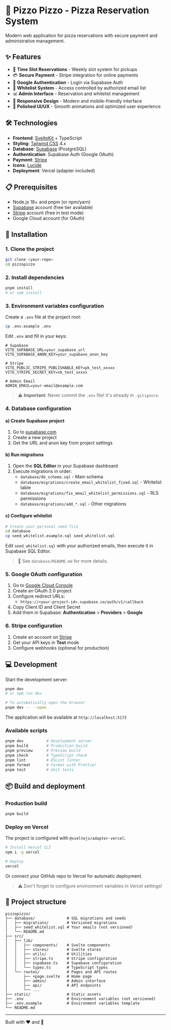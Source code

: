 # 🍕 Pizzo Pizzo - Pizza Reservation System

Modern web application for pizza reservations with secure payment and administrative management.

## ✨ Features

- 🎯 **Time Slot Reservations** - Weekly slot system for pickups
- 💳 **Secure Payment** - Stripe integration for online payments
- 🔐 **Google Authentication** - Login via Supabase Auth
- 👥 **Whitelist System** - Access controlled by authorized email list
- 📊 **Admin Interface** - Reservation and whitelist management
- 📱 **Responsive Design** - Modern and mobile-friendly interface
- 🎨 **Polished UI/UX** - Smooth animations and optimized user experience

## 🛠️ Technologies

- **Frontend**: [SvelteKit](https://kit.svelte.dev/) + TypeScript
- **Styling**: [Tailwind CSS](https://tailwindcss.com/) 4.x
- **Database**: [Supabase](https://supabase.com/) (PostgreSQL)
- **Authentication**: Supabase Auth (Google OAuth)
- **Payment**: [Stripe](https://stripe.com/)
- **Icons**: [Lucide](https://lucide.dev/)
- **Deployment**: Vercel (adapter included)

## 📋 Prerequisites

- Node.js 18+ and pnpm (or npm/yarn)
- [Supabase](https://supabase.com/) account (free tier available)
- [Stripe](https://stripe.com/) account (free in test mode)
- Google Cloud account (for OAuth)

## 🚀 Installation

### 1. Clone the project

```bash
git clone <your-repo>
cd pizzopizzo
```

### 2. Install dependencies

```bash
pnpm install
# or npm install
```

### 3. Environment variables configuration

Create a `.env` file at the project root:

```bash
cp .env.example .env
```

Edit `.env` and fill in your keys:

```env
# Supabase
VITE_SUPABASE_URL=your_supabase_url
VITE_SUPABASE_ANON_KEY=your_supabase_anon_key

# Stripe
VITE_PUBLIC_STRIPE_PUBLISHABLE_KEY=pk_test_xxxxx
VITE_STRIPE_SECRET_KEY=sk_test_xxxxx

# Admin Email
ADMIN_EMAIL=your-email@example.com
```

> ⚠️ **Important**: Never commit the `.env` file! It's already in `.gitignore`.

### 4. Database configuration

#### a) Create Supabase project

1. Go to [supabase.com](https://supabase.com/)
2. Create a new project
3. Get the URL and anon key from project settings

#### b) Run migrations

1. Open the **SQL Editor** in your Supabase dashboard
2. Execute migrations in order:
   - `database/db_schema.sql` - Main schema
   - `database/migrations/create_email_whitelist_fixed.sql` - Whitelist table
   - `database/migrations/fix_email_whitelist_permissions.sql` - RLS permissions
   - `database/migrations/add_*.sql` - Other migrations

#### c) Configure whitelist

```bash
# Create your personal seed file
cd database
cp seed_whitelist.example.sql seed_whitelist.sql
```

Edit `seed_whitelist.sql` with your authorized emails, then execute it in Supabase SQL Editor.

> 📖 See `database/README.md` for more details.

### 5. Google OAuth configuration

1. Go to [Google Cloud Console](https://console.cloud.google.com/)
2. Create an OAuth 2.0 project
3. Configure redirect URLs:
   - `https://<your-project-id>.supabase.co/auth/v1/callback`
4. Copy Client ID and Client Secret
5. Add them in Supabase: **Authentication** > **Providers** > **Google**

### 6. Stripe configuration

1. Create an account on [Stripe](https://stripe.com/)
2. Get your API keys in **Test** mode
3. Configure webhooks (optional for production)

## 💻 Development

Start the development server:

```bash
pnpm dev
# or npm run dev

# To automatically open the browser
pnpm dev -- --open
```

The application will be available at `http://localhost:5173`

### Available scripts

```bash
pnpm dev          # Development server
pnpm build        # Production build
pnpm preview      # Preview build
pnpm check        # TypeScript check
pnpm lint         # ESLint linter
pnpm format       # Format with Prettier
pnpm test         # Unit tests
```

## 📦 Build and deployment

### Production build

```bash
pnpm build
```

### Deploy on Vercel

The project is configured with `@sveltejs/adapter-vercel`:

```bash
# Install Vercel CLI
npm i -g vercel

# Deploy
vercel
```

Or connect your GitHub repo to Vercel for automatic deployment.

> ⚠️ Don't forget to configure environment variables in Vercel settings!

## 📁 Project structure

```
pizzopizzo/
├── database/              # SQL migrations and seeds
│   ├── migrations/        # Versioned migrations
│   ├── seed_whitelist.sql # Your emails (not versioned)
│   └── README.md
├── src/
│   ├── lib/
│   │   ├── components/    # Svelte components
│   │   ├── stores/        # Svelte stores
│   │   ├── utils/         # Utilities
│   │   ├── stripe.ts      # Stripe configuration
│   │   ├── supabase.ts    # Supabase configuration
│   │   └── types.ts       # TypeScript types
│   └── routes/            # Pages and API routes
│       ├── +page.svelte   # Home page
│       ├── admin/         # Admin interface
│       ├── api/           # API endpoints
│       └── ...
├── static/                # Static assets
├── .env                   # Environment variables (not versioned)
├── .env.example           # Environment variables template
└── README.md
```

---

Built with ❤️ and 🍕

